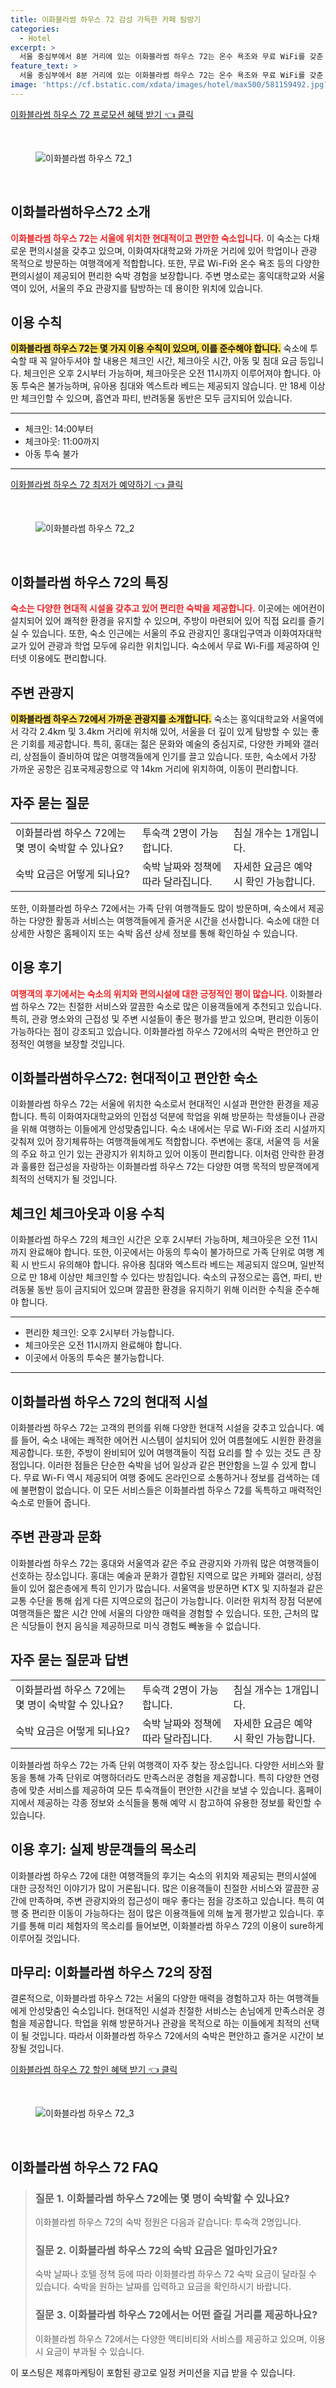 ```yaml
---
title: 이화블라썸 하우스 72 감성 가득한 카페 탐방기
categories:
  - Hotel
excerpt: >
  서울 중심부에서 8분 거리에 있는 이화블라썸 하우스 72는 온수 욕조와 무료 WiFi를 갖춘 아늑한 숙소입니다. 성인만 투숙 가능하며 반려동물과의 동반은 허용되지 않습니다. 고급스러운 체험을 원하신다면 지금 예약해보세요!
feature_text: >
  서울 중심부에서 8분 거리에 있는 이화블라썸 하우스 72는 온수 욕조와 무료 WiFi를 갖춘 아늑한 숙소입니다. 성인만 투숙 가능하며 반려동물과의 동반은 허용되지 않습니다. 고급스러운 체험을 원하신다면 지금 예약해보세요!
image: 'https://cf.bstatic.com/xdata/images/hotel/max500/581159492.jpg?k=4c50cf7c92d3e2f0dea4b5f5df204c3bebcd167621405b14144bb45532272909&o=&hp=1'
---
```


<p><a class="modoo-button" href="https://tinyurl.com/27768ohv" rel="nofollow noopener">이화블라썸 하우스 72 프로모션 혜택 받기 👈 클릭</a></p><br/>
<figure class="image"><img alt="이화블라썸 하우스 72_1" src="https://cf.bstatic.com/xdata/images/hotel/max1024x768/587471485.jpg?k=41de91ad3653eb25d14de792de92e99ae9f98c27226acea448a9e084fba84445&amp;o=&amp;hp=1"/></figure><br/>

<h2 id="이화블라썸하우스72소개">이화블라썸하우스72 소개</h2>
<p><b><span style="color: #ee2323;">이화블라썸 하우스 72는 서울에 위치한 현대적이고 편안한 숙소입니다.</span></b> 이 숙소는 다채로운 편의시설을 갖추고 있으며, 이화여자대학교와 가까운 거리에 있어 학업이나 관광 목적으로 방문하는 여행객에게 적합합니다. 또한, 무료 Wi-Fi와 온수 욕조 등의 다양한 편의시설이 제공되어 편리한 숙박 경험을 보장합니다. 주변 명소로는 홍익대학교와 서울역이 있어, 서울의 주요 관광지를 탐방하는 데 용이한 위치에 있습니다.</p>
<h2 id="이용수칙">이용 수칙</h2>
<p><b><span style="background-color: #ffe066;">이화블라썸 하우스 72는 몇 가지 이용 수칙이 있으며, 이를 준수해야 합니다.</span></b> 숙소에 투숙할 때 꼭 알아두셔야 할 내용은 체크인 시간, 체크아웃 시간, 아동 및 침대 요금 등입니다. 체크인은 오후 2시부터 가능하며, 체크아웃은 오전 11시까지 이루어져야 합니다. 아동 투숙은 불가능하며, 유아용 침대와 엑스트라 베드는 제공되지 않습니다. 만 18세 이상만 체크인할 수 있으며, 흡연과 파티, 반려동물 동반은 모두 금지되어 있습니다.</p>
<hr/>
<ul>
<li>체크인: 14:00부터</li>
<li>체크아웃: 11:00까지</li>
<li>아동 투숙 불가</li>
</ul>
<hr/>
<p><a class="modoo-button" href="https://tinyurl.com/27768ohv" rel="nofollow noopener">이화블라썸 하우스 72 최저가 예약하기 👈 클릭</a></p><br/>
<figure class="image"><img alt="이화블라썸 하우스 72_2" src="https://cf.bstatic.com/xdata/images/hotel/max500/581159492.jpg?k=4c50cf7c92d3e2f0dea4b5f5df204c3bebcd167621405b14144bb45532272909&amp;o=&amp;hp=1"/></figure><br/>
<h2 id="숙소특징">이화블라썸 하우스 72의 특징</h2>
<p><b><span style="color: #ee2323;">숙소는 다양한 현대적 시설을 갖추고 있어 편리한 숙박을 제공합니다.</span></b> 이곳에는 에어컨이 설치되어 있어 쾌적한 환경을 유지할 수 있으며, 주방이 마련되어 있어 직접 요리를 즐기실 수 있습니다. 또한, 숙소 인근에는 서울의 주요 관광지인 홍대입구역과 이화여자대학교가 있어 관광과 학업 모두에 유리한 위치입니다. 숙소에서 무료 Wi-Fi를 제공하여 인터넷 이용에도 편리합니다.</p>
<h2 id="주변관광지">주변 관광지</h2>
<p><b><span style="background-color: #ffe066;">이화블라썸 하우스 72에서 가까운 관광지를 소개합니다.</span></b> 숙소는 홍익대학교와 서울역에서 각각 2.4km 및 3.4km 거리에 위치해 있어, 서울을 더 깊이 있게 탐방할 수 있는 좋은 기회를 제공합니다. 특히, 홍대는 젊은 문화와 예술의 중심지로, 다양한 카페와 갤러리, 상점들이 즐비하여 많은 여행객들에게 인기를 끌고 있습니다. 또한, 숙소에서 가장 가까운 공항은 김포국제공항으로 약 14km 거리에 위치하여, 이동이 편리합니다.</p>
<h2 id="자주묻는질문">자주 묻는 질문</h2>
<table>
<tr>
<td>이화블라썸 하우스 72에는 몇 명이 숙박할 수 있나요?</td>
<td>투숙객 2명이 가능합니다.</td>
<td>침실 개수는 1개입니다.</td>
</tr>
<tr>
<td>숙박 요금은 어떻게 되나요?</td>
<td>숙박 날짜와 정책에 따라 달라집니다.</td>
<td>자세한 요금은 예약 시 확인 가능합니다.</td>
</tr>
</table>
<p>또한, 이화블라썸 하우스 72에서는 가족 단위 여행객들도 많이 방문하며, 숙소에서 제공하는 다양한 활동과 서비스는 여행객들에게 즐거운 시간을 선사합니다. 숙소에 대한 더 상세한 사항은 홈페이지 또는 숙박 옵션 상세 정보를 통해 확인하실 수 있습니다.</p>
<h2 id="이용후기">이용 후기</h2>
<p><b><span style="color: #ee2323;">여행객의 후기에서는 숙소의 위치와 편의시설에 대한 긍정적인 평이 많습니다.</span></b> 이화블라썸 하우스 72는 친절한 서비스와 깔끔한 숙소로 많은 이용객들에게 추천되고 있습니다. 특히, 관광 명소와의 근접성 및 주변 시설들이 좋은 평가를 받고 있으며, 편리한 이동이 가능하다는 점이 강조되고 있습니다. 이화블라썸 하우스 72에서의 숙박은 편안하고 안정적인 여행을 보장할 것입니다.</p>
<h2 id="목차_1">이화블라썸하우스72: 현대적이고 편안한 숙소</h2>
<p>이화블라썸 하우스 72는 서울에 위치한 숙소로서 현대적인 시설과 편안한 환경을 제공합니다. 특히 이화여자대학교와의 인접성 덕분에 학업을 위해 방문하는 학생들이나 관광을 위해 여행하는 이들에게 안성맞춤입니다. 숙소 내에서는 무료 Wi-Fi와 조리 시설까지 갖춰져 있어 장기체류하는 여행객들에게도 적합합니다. 주변에는 홍대, 서울역 등 서울의 주요 하고 인기 있는 관광지가 위치하고 있어 이동이 편리합니다. 이처럼 안락한 환경과 훌륭한 접근성을 자랑하는 이화블라썸 하우스 72는 다양한 여행 목적의 방문객에게 최적의 선택지가 될 것입니다.</p>
<h2 id="목차_2">체크인 체크아웃과 이용 수칙</h2>
<p>이화블라썸 하우스 72의 체크인 시간은 오후 2시부터 가능하며, 체크아웃은 오전 11시까지 완료해야 합니다. 또한, 이곳에서는 아동의 투숙이 불가하므로 가족 단위로 여행 계획 시 반드시 유의해야 합니다. 유아용 침대와 엑스트라 베드는 제공되지 않으며, 일반적으로 만 18세 이상만 체크인할 수 있다는 방침입니다. 숙소의 규정으로는 흡연, 파티, 반려동물 동반 등이 금지되어 있으며 깔끔한 환경을 유지하기 위해 이러한 수칙을 준수해야 합니다.</p>
<hr/>
<ul>
<li>편리한 체크인: 오후 2시부터 가능합니다.</li>
<li>체크아웃은 오전 11시까지 완료해야 합니다.</li>
<li>이곳에서 아동의 투숙은 불가능합니다.</li>
</ul>
<hr/>
<h2 id="목차_3">이화블라썸 하우스 72의 현대적 시설</h2>
<p>이화블라썸 하우스 72는 고객의 편의를 위해 다양한 현대적 시설을 갖추고 있습니다. 예를 들어, 숙소 내에는 쾌적한 에어컨 시스템이 설치되어 있어 여름철에도 시원한 환경을 제공합니다. 또한, 주방이 완비되어 있어 여행객들이 직접 요리를 할 수 있는 것도 큰 장점입니다. 이러한 점들은 단순한 숙박을 넘어 일상과 같은 편안함을 느낄 수 있게 합니다. 무료 Wi-Fi 역시 제공되어 여행 중에도 온라인으로 소통하거나 정보를 검색하는 데에 불편함이 없습니다. 이 모든 서비스들은 이화블라썸 하우스 72를 독특하고 매력적인 숙소로 만들어 줍니다.</p>
<h2 id="목차_4">주변 관광과 문화</h2>
<p>이화블라썸 하우스 72는 홍대와 서울역과 같은 주요 관광지와 가까워 많은 여행객들이 선호하는 장소입니다. 홍대는 예술과 문화가 결합된 지역으로 많은 카페와 갤러리, 상점들이 있어 젊은층에게 특히 인기가 많습니다. 서울역을 방문하면 KTX 및 지하철과 같은 교통 수단을 통해 쉽게 다른 지역으로의 접근이 가능합니다. 이러한 위치적 장점 덕분에 여행객들은 짧은 시간 안에 서울의 다양한 매력을 경험할 수 있습니다. 또한, 근처의 많은 식당들이 현지 음식을 제공하므로 미식 경험도 빼놓을 수 없습니다.</p>
<h2 id="목차_5">자주 묻는 질문과 답변</h2>
<table>
<tr>
<td>이화블라썸 하우스 72에는 몇 명이 숙박할 수 있나요?</td>
<td>투숙객 2명이 가능합니다.</td>
<td>침실 개수는 1개입니다.</td>
</tr>
<tr>
<td>숙박 요금은 어떻게 되나요?</td>
<td>숙박 날짜와 정책에 따라 달라집니다.</td>
<td>자세한 요금은 예약 시 확인 가능합니다.</td>
</tr>
</table>
<p>이화블라썸 하우스 72는 가족 단위 여행객이 자주 찾는 장소입니다. 다양한 서비스와 활동을 통해 가족 단위로 여행하더라도 만족스러운 경험을 제공합니다. 특히 다양한 연령층에 맞춘 서비스를 제공하여 모든 투숙객들이 편안한 시간을 보낼 수 있습니다. 홈페이지에서 제공하는 각종 정보와 소식들을 통해 예약 시 참고하여 유용한 정보를 확인할 수 있습니다.</p>
<h2 id="목차_6">이용 후기: 실제 방문객들의 목소리</h2>
<p>이화블라썸 하우스 72에 대한 여행객들의 후기는 숙소의 위치와 제공되는 편의시설에 대한 긍정적인 이야기가 많이 거론됩니다. 많은 이용객들이 친절한 서비스와 깔끔한 공간에 만족하며, 주변 관광지와의 접근성이 매우 좋다는 점을 강조하고 있습니다. 특히 여행 중 편리한 이동이 가능하다는 점이 많은 이용객들에 의해 높게 평가받고 있습니다. 후기를 통해 미리 체험자의 목소리를 들어보면, 이화블라썸 하우스 72의 이용이 sure하게 이루어질 것입니다.</p>
<h2 id="목차_7">마무리: 이화블라썸 하우스 72의 장점</h2>
<p>결론적으로, 이화블라썸 하우스 72는 서울의 다양한 매력을 경험하고자 하는 여행객들에게 안성맞춤인 숙소입니다. 현대적인 시설과 친절한 서비스는 손님에게 만족스러운 경험을 제공합니다. 학업을 위해 방문하거나 관광을 목적으로 하는 이들에게 최적의 선택이 될 것입니다. 따라서 이화블라썸 하우스 72에서의 숙박은 편안하고 즐거운 시간이 보장될 것입니다.</p>

<p><a class="modoo-button" href="https://tinyurl.com/27768ohv" rel="nofollow noopener">이화블라썸 하우스 72 할인 혜택 받기 👈 클릭</a></p><br>

<figure class="image"><img src="https://cf.bstatic.com/xdata/images/hotel/max500/587471649.jpg?k=fda6f9efee9dc1711740f5919199266af8f0aa84337569a28787f6618c8d45d4&o=&hp=1" alt="이화블라썸 하우스 72_3"></figure><br>
<h2 id="이화블라썸 하우스 72_FAQ">이화블라썸 하우스 72 FAQ</h2>
<div itemscope="" itemtype="https://schema.org/FAQPage"> 
<blockquote> 
<div itemscope="" itemprop="mainEntity" itemtype="https://schema.org/Question"> 
<h3 id="질문_1" itemprop="name">질문 1. 이화블라썸 하우스 72에는 몇 명이 숙박할 수 있나요?</h3> 
<div itemscope="" itemprop="acceptedAnswer" itemtype="https://schema.org/Answer"> 
<span itemprop="text"> 
<p>이화블라썸 하우스 72의 숙박 정원은 다음과 같습니다: 투숙객 2명입니다.</p> 
</span> 
</div> 
</div> 

<div itemscope="" itemprop="mainEntity" itemtype="https://schema.org/Question"> 
<h3 id="질문_2" itemprop="name">질문 2. 이화블라썸 하우스 72의 숙박 요금은 얼마인가요?</h3> 
<div itemscope="" itemprop="acceptedAnswer" itemtype="https://schema.org/Answer"> 
<span itemprop="text"> 
<p>숙박 날짜나 호텔 정책 등에 따라 이화블라썸 하우스 72 숙박 요금이 달라질 수 있습니다. 숙박을 원하는 날짜를 입력하고 요금을 확인하시기 바랍니다.</p> 
</span> 
</div> 
</div> 

<div itemscope="" itemprop="mainEntity" itemtype="https://schema.org/Question"> 
<h3 id="질문_3" itemprop="name">질문 3. 이화블라썸 하우스 72에서는 어떤 즐길 거리를 제공하나요?</h3> 
<div itemscope="" itemprop="acceptedAnswer" itemtype="https://schema.org/Answer"> 
<span itemprop="text"> 
<p>이화블라썸 하우스 72에서는 다양한 액티비티와 서비스를 제공하고 있으며, 이용 시 요금이 부과될 수 있습니다.</p> 
</span> 
</div> 
</div> 
</blockquote> 
</div><p>이 포스팅은 제휴마케팅이 포함된 광고로 일정 커미션을 지급 받을 수 있습니다.</p>

